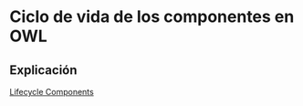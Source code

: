 # Ciclo de vida de los componentes en OWL

## Explicación

[Lifecycle Components](https://youtu.be/_Tbrop6kRyI)
